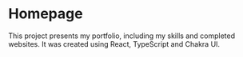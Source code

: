 # Homepage

This project presents my portfolio, including my skills and completed websites. It was created using React, TypeScript and Chakra UI.
